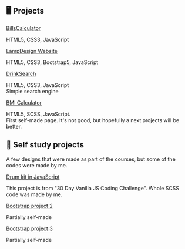  <h2>🖥 Projects</h2>
 <a href="https://github.com/EmiliaPrzybylek/BillsCalculator">BillsCalculator</a>
 <p> HTML5, CSS3, JavaScript</p>
 <a href="https://github.com/EmiliaPrzybylek/LampDesign-website">LampDesign Website</a>
 <p> HTML5, CSS3, Bootstrap5, JavaScript</p>
 <a href="https://github.com/EmiliaPrzybylek/DrinkSearch">DrinkSearch</a>
 <p> HTML5, CSS3, JavaScript <br> Simple search engine</p>
 <a href="https://github.com/EmiliaPrzybylek/BMI_Calculator">BMI Calculator</a>
 <p> HTML5, SCSS, JavaScript. <br> First self-made page. It's not good, but hopefully a next projects will be better. </p>

<h2>📒 Self study projects </h2>
<p>A few designs that were made as part of the courses, but some of the codes were made by me.</p>
<a href="https://github.com/EmiliaPrzybylek/Self-study--drum-kit-30-JS">Drum kit in JavaScript</a> 
<p>This project is from "30 Day Vanilla JS Coding Challenge". Whole SCSS code was made by me.</p>
<a href="https://github.com/EmiliaPrzybylek/SelfStudy-BootstrapProject2">Bootstrap project 2</a> 
<p>Partially self-made</p>
<a href="https://github.com/EmiliaPrzybylek/SelfStudy-BootstrapProject3">Bootstrap project 3</a> 
<p>Partially self-made</p>

